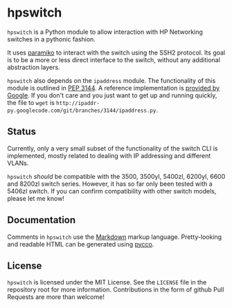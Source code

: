 # hpswitch

`hpswitch` is a Python module to allow interaction with HP Networking switches in a pythonic fashion.

It uses [paramiko](http://www.lag.net/paramiko/) to interact with the switch using the SSH2 protocol. Its goal is to be a more or less direct interface to the switch, without any additional abstraction layers.

`hpswitch` also depends on the `ipaddress` module. The functionality of this module is outlined in [PEP 3144](http://www.python.org/dev/peps/pep-3144/). A reference implementation is [provided by Google](http://code.google.com/p/ipaddr-py). If you don't care and you just want to get up and running quickly, the file to `wget` is `http://ipaddr-py.googlecode.com/git/branches/3144/ipaddress.py`.

## Status

Currently, only a very small subset of the functionality of the switch CLI is implemented, mostly related to dealing with IP addressing and different VLANs.

`hpswitch` *should* be compatible with the 3500, 3500yl, 5400zl, 6200yl, 6600 and 8200zl switch series. However, it has so far only been tested with a 5406zl switch. If you can confirm compatibility with other switch models, please let me know!

## Documentation

Comments in `hpswitch` use the [Markdown](http://daringfireball.net/projects/markdown/) markup language. Pretty-looking and readable HTML can be generated using [pycco](http://fitzgen.github.com/pycco/).

## License

`hpswitch` is licensed under the MIT License. See the `LICENSE` file in the repository root for more information. Contributions in the form of github Pull Requests are more than welcome!

